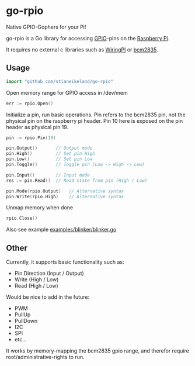 go-rpio
=======

Native GPIO-Gophers for your Pi! 

go-rpio is a Go library for accessing [GPIO](http://elinux.org/Rpi_Low-level_peripherals)-pins 
on the [Raspberry Pi](https://en.wikipedia.org/wiki/Raspberry_Pi).

It requires no external c libraries such as
[WiringPI](https://projects.drogon.net/raspberry-pi/wiringpi/) or [bcm2835](http://www.open.com.au/mikem/bcm2835).

## Usage ##

```go
import "github.com/stianeikeland/go-rpio"
```

Open memory range for GPIO access in /dev/mem

```go
err := rpio.Open()
```

Initialize a pin, run basic operations.
Pin refers to the bcm2835 pin, not the physical pin on the raspberry pi header. Pin 10 here is exposed on the pin header as physical pin 19. 

```go
pin := rpio.Pin(10)

pin.Output()       // Output mode
pin.High()         // Set pin High
pin.Low()          // Set pin Low
pin.Toggle()       // Toggle pin (Low -> High -> Low)

pin.Input()        // Input mode
res := pin.Read()  // Read state from pin (High / Low)

pin.Mode(rpio.Output)   // Alternative syntax
pin.Write(rpio.High)    // Alternative syntax
```

Unmap memory when done

```go
rpio.Close()
```

Also see example [examples/blinker/blinker.go](examples/blinker/blinker.go)

## Other ##

Currently, it supports basic functionality such as:
- Pin Direction (Input / Output)
- Write (High / Low)
- Read (High / Low)

Would be nice to add in the future:
- PWM
- PullUp
- PullDown
- I2C
- SPI
- etc...

It works by memory-mapping the bcm2835 gpio range, and therefor require root/administrative-rights to run.
